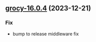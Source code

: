 

## [grocy-16.0.4](https://github.com/truecharts/charts/compare/grocy-16.0.3...grocy-16.0.4) (2023-12-21)

### Fix

- bump to release middleware fix
  
  